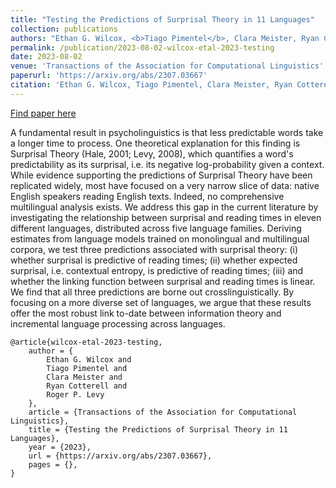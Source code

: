 ```yaml
---
title: "Testing the Predictions of Surprisal Theory in 11 Languages"
collection: publications
authors: "Ethan G. Wilcox, <b>Tiago Pimentel</b>, Clara Meister, Ryan Cotterell, Roger P. Levy"
permalink: /publication/2023-08-02-wilcox-etal-2023-testing
date: 2023-08-02
venue: 'Transactions of the Association for Computational Linguistics'
paperurl: 'https://arxiv.org/abs/2307.03667'
citation: 'Ethan G. Wilcox, Tiago Pimentel, Clara Meister, Ryan Cotterell, and Roger P. Levy. Testing the Predictions of Surprisal Theory in 11 Languages. Transactions of the Association for Computational Linguistics (2023).'
---
```


<a href='https://arxiv.org/abs/2307.03667'>Find paper here</a>

A fundamental result in psycholinguistics is that less predictable words take a longer time to process. One theoretical explanation for this finding is Surprisal Theory (Hale, 2001; Levy, 2008), which quantifies a word&apos;s predictability as its surprisal, i.e. its negative log-probability given a context. While evidence supporting the predictions of Surprisal Theory have been replicated widely, most have focused on a very narrow slice of data: native English speakers reading English texts. Indeed, no comprehensive multilingual analysis exists. We address this gap in the current literature by investigating the relationship between surprisal and reading times in eleven different languages, distributed across five language families. Deriving estimates from language models trained on monolingual and multilingual corpora, we test three predictions associated with surprisal theory: (i) whether surprisal is predictive of reading times; (ii) whether expected surprisal, i.e. contextual entropy, is predictive of reading times; (iii) and whether the linking function between surprisal and reading times is linear. We find that all three predictions are borne out crosslinguistically. By focusing on a more diverse set of languages, we argue that these results offer the most robust link to-date between information theory and incremental language processing across languages. 

```
@article{wilcox-etal-2023-testing,
    author = {
        Ethan G. Wilcox and
        Tiago Pimentel and
        Clara Meister and
        Ryan Cotterell and
        Roger P. Levy
    },
    article = {Transactions of the Association for Computational Linguistics},
    title = {Testing the Predictions of Surprisal Theory in 11 Languages},
    year = {2023},
    url = {https://arxiv.org/abs/2307.03667},
    pages = {},
}
```